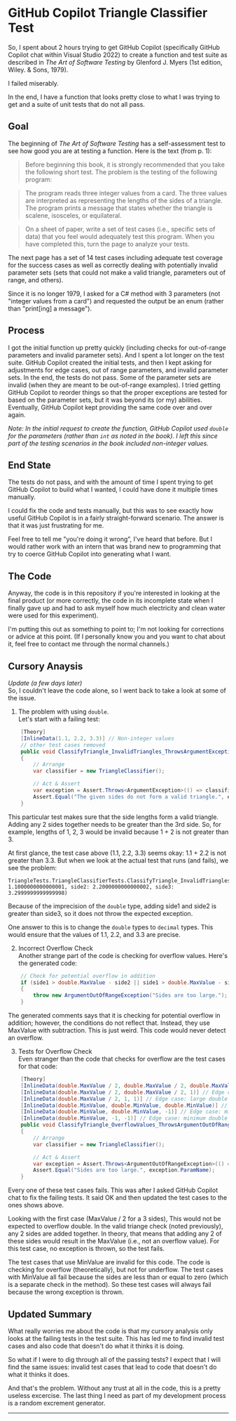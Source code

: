 # GitHub Copilot Triangle Classifier Test  

So, I spent about 2 hours trying to get GitHub Copilot (specifically GitHub Copilot chat within Visual Studio 2022) to create a function and test suite as described in *The Art of Software Testing* by Glenford J. Myers (1st edition, Wiley. & Sons, 1979).  

I failed miserably.  

In the end, I have a function that looks pretty close to what I was trying to get and a suite of unit tests that do not all pass.  

## Goal  
The beginning of *The Art of Software Testing* has a self-assessment test to see how good you are at testing a function. Here is the text (from p. 1):  

> Before beginning this book, it is strongly recommended that you take the following short test. The problem is the testing of the following program:  

> The program reads three integer values from a card. The three values are interpreted as representing the lengths of the sides of a triangle. The program prints a message that states whether the triangle is scalene, isosceles, or equilateral.  

> On a sheet of paper, write a set of test cases (i.e., specific sets of data) that you feel would adequately test this program. When you have completed this, turn the page to analyze your tests.  

The next page has a set of 14 test cases including adequate test coverage for the success cases as well as correctly dealing with potentially invalid parameter sets (sets that could not make a valid triangle, parameters out of range, and others).  

Since it is no longer 1979, I asked for a C# method with 3 parameters (not "integer values from a card") and requested the output be an enum (rather than "print[ing] a message").  

## Process
I got the initial function up pretty quickly (including checks for out-of-range parameters and invalid parameter sets). And I spent a lot longer on the test suite. GitHub Copilot created the initial tests, and then I kept asking for adjustments for edge cases, out of range parameters, and invalid parameter sets. In the end, the tests do not pass. Some of the parameter sets are invalid (when they are meant to be out-of-range examples). I tried getting GitHub Copilot to reorder things so that the proper exceptions are tested for based on the parameter sets, but it was beyond its (or my) abilities. Eventually, GitHub Copilot kept providing the same code over and over again.  

*Note: In the initial request to create the function, GitHub Copilot used ```double``` for the parameters (rather than ```int``` as noted in the book). I left this since part of the testing scenarios in the book included non-integer values.*  

## End State  
The tests do not pass, and with the amount of time I spent trying to get GitHub Copilot to build what I wanted, I could have done it multiple times manually.  

I could fix the code and tests manually, but this was to see exactly how useful GitHub Copilot is in a fairly straight-forward scenario. The answer is that it was just frustrating for me.  

Feel free to tell me "you're doing it wrong", I've heard that before. But I would rather work with an intern that was brand new to programming that try to coerce GitHub Copilot into generating what I want.  

## The Code
Anyway, the code is in this repository if you're interested in looking at the final product (or more correctly, the code in its incomplete state when I finally gave up and had to ask myself how much electricity and clean water were used for this experiment).  

I'm putting this out as something to point to; I'm not looking for corrections or advice at this point. (If I personally know you and you want to chat about it, feel free to contact me through the normal channels.)  

## Cursory Anaysis  
*Update (a few days later)*  
So, I couldn't leave the code alone, so I went back to take a look at some of the issue.

1. The problem with using ```double```.  
Let's start with a failing test:

```csharp
    [Theory]
    [InlineData(1.1, 2.2, 3.3)] // Non-integer values
    // other test cases removed
    public void ClassifyTriangle_InvalidTriangles_ThrowsArgumentException(double side1, double side2, double side3)
    {
        // Arrange
        var classifier = new TriangleClassifier();

        // Act & Assert
        var exception = Assert.Throws<ArgumentException>(() => classifier.ClassifyTriangle(side1, side2, side3));
        Assert.Equal("The given sides do not form a valid triangle.", exception.Message);
    }
```

This particular test makes sure that the side lengths form a valid triangle. Adding any 2 sides together needs to be greater than the 3rd side. So, for example, lengths of 1, 2, 3 would be invalid because 1 + 2 is not greater than 3.  

At first glance, the test case above (1.1, 2.2, 3.3) seems okay: 1.1 + 2.2 is not greater than 3.3. But when we look at the actual test that runs (and fails), we see the problem:

```
TriangleTests.TriangleClassifierTests.ClassifyTriangle_InvalidTriangles_ThrowsArgumentException(side1: 1.1000000000000001, side2: 2.2000000000000002, side3: 3.2999999999999998)
```

Because of the imprecision of the ```double``` type, adding side1 and side2 is greater than side3, so it does not throw the expected exception.  

One answer to this is to change the ```double``` types to ```decimal``` types. This would ensure that the values of 1.1, 2.2, and 3.3 are precise.  

2. Incorrect Overflow Check  
Another strange part of the code is checking for overflow values. Here's the generated code:  

```csharp
    // Check for potential overflow in addition
    if (side1 > double.MaxValue - side2 || side1 > double.MaxValue - side3 || side2 > double.MaxValue - side3)
    {
        throw new ArgumentOutOfRangeException("Sides are too large.");
    }
```

The generated comments says that it is checking for potential overflow in addition; however, the conditions do not reflect that. Instead, they use MaxValue with subtraction. This is just weird. This code would never detect an overflow.  

3. Tests for Overflow Check  
Even stranger than the code that checks for overflow are the test cases for that code:  

```csharp
    [Theory]
    [InlineData(double.MaxValue / 2, double.MaxValue / 2, double.MaxValue / 2)] // Edge case: large double values
    [InlineData(double.MaxValue / 2, double.MaxValue / 2, 1)] // Edge case: large double values with a small side
    [InlineData(double.MaxValue / 2, 1, 1)] // Edge case: large double value with two small sides
    [InlineData(double.MinValue, double.MinValue, double.MinValue)] // Edge case: minimum double values
    [InlineData(double.MinValue, double.MinValue, -1)] // Edge case: minimum double values with a small negative side
    [InlineData(double.MinValue, -1, -1)] // Edge case: minimum double value with two small negative sides
    public void ClassifyTriangle_OverflowValues_ThrowsArgumentOutOfRangeException(double side1, double side2, double side3)
    {
        // Arrange
        var classifier = new TriangleClassifier();

        // Act & Assert
        var exception = Assert.Throws<ArgumentOutOfRangeException>(() => classifier.ClassifyTriangle(side1, side2, side3));
        Assert.Equal("Sides are too large.", exception.ParamName);
    }
```

Every one of these test cases fails. This was after I asked GitHub Copilot chat to fix the failing tests. It said OK and then updated the test cases to the ones shows above.  

Looking with the first case (MaxValue / 2 for a 3 sides), This would not be expected to overflow double. In the valid triange check (noted previously), any 2 sides are added together. In theory, that means that adding any 2 of these sides would result in the MaxValue (i.e., not an overflow value). For this test case, no exception is thrown, so the test fails.  

The test cases that use MinValue are invalid for this code. The code is checking for overflow (theoretically), but not for underflow. The test cases with MinValue all fail because the sides are less than or equal to zero (which is a separate check in the method). So these test cases will always fail because the wrong exception is thrown.  

## Updated Summary  
What really worries me about the code is that my cursory analysis only looks at the failing tests in the test suite. This has led me to find invalid test cases and also code that doesn't do what it thinks it is doing.  

So what if I were to dig through all of the passing tests? I expect that I will find the same issues: invalid test cases that lead to code that doesn't do what it thinks it does.  

And that's the problem. Without any trust at all in the code, this is a pretty useless excercise. The last thing I need as part of my development process is a random excrement generator.  

---